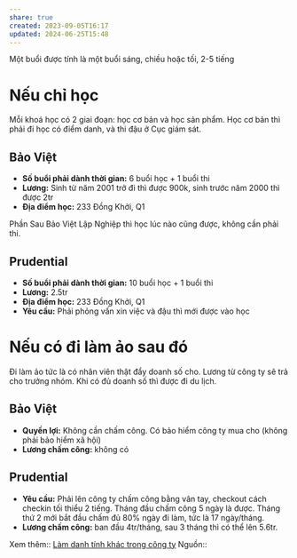 ```yaml
---
share: true
created: 2023-09-05T16:17
updated: 2024-06-25T15:48
---
```


Một buổi được tính là một buổi sáng, chiều hoặc tối, 2-5 tiếng

# Nếu chỉ học
Mỗi khoá học có 2 giai đoạn: học cơ bản và học sản phẩm. Học cơ bản thì phải đi học có điểm danh, và thi đậu ở Cục giám sát.

## Bảo Việt
- **Số buổi phải dành thời gian:** 6 buổi học + 1 buổi thi
- **Lương:** Sinh từ năm 2001 trở đi thì được 900k, sinh trước năm 2000 thì được 2tr
- **Địa điểm học:** 233 Đồng Khởi, Q1

Phần Sau Bảo Việt Lập Nghiệp thì học lúc nào cũng được, không cần phải thi.

## Prudential
- **Số buổi phải dành thời gian:** 10 buổi học + 1 buổi thi
- **Lương:** 2.5tr
- **Địa điểm học:** 233 Đồng Khởi, Q1
- **Yêu cầu:** Phải phỏng vấn xin việc và đậu thì mới được vào học


# Nếu có đi làm ảo sau đó
Đi làm ảo tức là có nhân viên thật đẩy doanh số cho. Lương từ công ty sẽ trả cho trưởng nhóm. Khi có đủ doanh số thì được đi du lịch.

## Bảo Việt
- **Quyền lợi:** Không cần chấm công. Có bảo hiểm công ty mua cho (không phải bảo hiểm xã hội)
- **Lương chấm công:** không có

## Prudential
- **Yêu cầu:** Phải lên công ty chấm công bằng vân tay, checkout cách checkin tối thiểu 2 tiếng. Tháng đầu chấm công 5 ngày là được. Tháng thứ 2 mới bắt đầu chấm đủ 80% ngày đi làm, tức là 17 ngày/tháng.
- **Lương chấm công:** ban đầu 4tr/tháng, sau 3 tháng thì có thể lên 5.6tr. 

Xem thêm:: [Làm danh tính khác trong công ty](./L%C3%A0m%20danh%20t%C3%ADnh%20kh%C3%A1c%20trong%20c%C3%B4ng%20ty.md)
Nguồn:: 